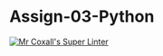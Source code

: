 # Assign-03-Python
[![Mr Coxall's Super Linter](https://github.com/ICS3U-Programming-IoanaM/Assign-03-Python/workflows/Mr%20Coxall's%20Super%20Linter/badge.svg)](https://github.com/ICS3U-Programming-IoanaM/Assign-03-Python/actions/)
